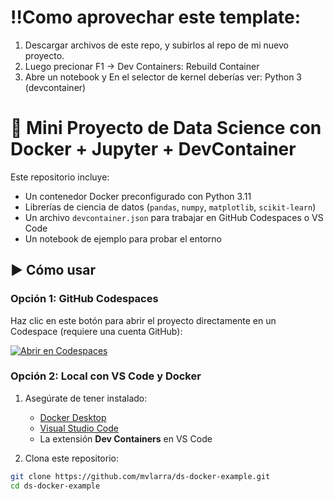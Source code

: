 # ‼️Como aprovechar este template:
1. Descargar archivos de este repo, y subirlos al repo de mi nuevo proyecto.
2. Luego precionar F1 → Dev Containers: Rebuild Container
3. Abre un notebook y En el selector de kernel deberías ver: Python 3 (devcontainer)  

# 🐳 Mini Proyecto de Data Science con Docker + Jupyter + DevContainer

Este repositorio incluye:

- Un contenedor Docker preconfigurado con Python 3.11
- Librerías de ciencia de datos (`pandas`, `numpy`, `matplotlib`, `scikit-learn`)
- Un archivo `devcontainer.json` para trabajar en GitHub Codespaces o VS Code
- Un notebook de ejemplo para probar el entorno



## ▶️ Cómo usar

### Opción 1: GitHub Codespaces

Haz clic en este botón para abrir el proyecto directamente en un Codespace (requiere una cuenta GitHub):

[![Abrir en Codespaces](https://github.com/codespaces/badge.svg)](https://github.com/codespaces/new?repo=mvlarra/ds-docker-example&machine=basicLinux32gb)




### Opción 2: Local con VS Code y Docker

1. Asegúrate de tener instalado:
   - [Docker Desktop](https://www.docker.com/products/docker-desktop/)
   - [Visual Studio Code](https://code.visualstudio.com/)
   - La extensión **Dev Containers** en VS Code

2. Clona este repositorio:
```bash
git clone https://github.com/mvlarra/ds-docker-example.git
cd ds-docker-example

